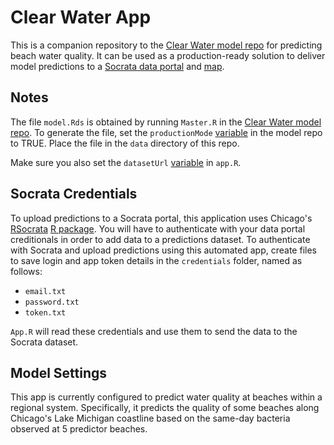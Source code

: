 # Clear Water App

This is a companion repository to the [Clear Water model repo](https://github.com/Chicago/clear-water/) for predicting beach water quality.
It can be used as a production-ready solution to deliver model predictions
to a [Socrata data portal](https://data.cityofchicago.org/Parks-Recreation/Beach-E-coli-Predictions/xvsz-3xcj/data) and [map](https://data.cityofchicago.org/Parks-Recreation/Clear-Water-Map/mf7j-mc8j). 

## Notes

The file ```model.Rds``` is obtained by running ```Master.R``` in the 
[Clear Water model repo](https://github.com/Chicago/clear-water/).
To generate the file, set the ```productionMode``` [variable](https://github.com/Chicago/clear-water/blob/master/Master.R#L85) in the model repo to TRUE. Place the file in the ```data``` directory of this repo.

Make sure you also set the ```datasetUrl``` [variable](https://github.com/Chicago/clear-water-app/blob/master/app.R#L37) in ```app.R```.

## Socrata Credentials

To upload predictions to a Socrata portal, this application uses Chicago's 
[RSocrata](https://github.com/Chicago/RSocrata)
[R package](https://cran.r-project.org/web/packages/RSocrata/index.html). You will have to authenticate with your data portal creditionals in order to add data to a predictions dataset. To authenticate with Socrata and upload predictions using this
automated app, create files to save login and app token details in the `credentials` folder, named as follows:

* `email.txt`
* `password.txt`
* `token.txt`

```App.R``` will read these credentials and use them to send the data
to the Socrata dataset.

## Model Settings

This app is currently configured to predict water quality at beaches within a regional system. Specifically, it predicts the quality of some beaches along Chicago's Lake Michigan coastline based on the same-day bacteria observed at 5 predictor beaches.
